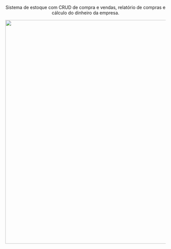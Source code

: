 <p style='text-align: center'>Sistema de estoque com CRUD de compra e vendas, relatório de compras e cálculo do dinheiro da empresa.</p>

<img src='https://github.com/BernardoRadin/sistema-vendas/assets/111475317/745d58f7-0ab7-4976-9365-ff741ee9f742' style='width: 700px'>
